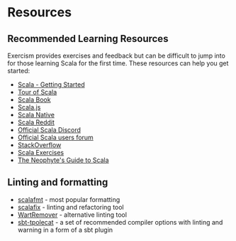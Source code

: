 # Resources

## Recommended Learning Resources

Exercism provides exercises and feedback but can be difficult to jump into for those learning Scala for the first time. These resources can help you get started:

* [Scala - Getting Started](http://www.scala-lang.org/documentation/getting-started.html)
* [Tour of Scala](https://docs.scala-lang.org/tour/tour-of-scala.html)
* [Scala Book](https://docs.scala-lang.org/scala3/book/introduction.html)
* [Scala.js](https://www.scala-js.org/)
* [Scala Native](https://scala-native.org/)
* [Scala Reddit](https://www.reddit.com/r/scala/)
* [Official Scala Discord](https://discord.com/invite/scala)
* [Official Scala users forum](https://users.scala-lang.org/)
* [StackOverflow](http://stackoverflow.com/questions/tagged/scala)
* [Scala Exercises](https://www.scala-exercises.org/std_lib)
* [The Neophyte's Guide to Scala](https://danielwestheide.com/books/the-neophytes-guide-to-scala/)

## Linting and formatting

- [scalafmt](https://scalameta.org/scalafmt/) - most popular formatting
- [scalafix](https://scalacenter.github.io/scalafix/) - linting and refactoring tool
- [WartRemover](https://www.wartremover.org/) - alternative linting tool
- [sbt-tpolecat](https://github.com/typelevel/sbt-tpolecat) - a set of recommended compiler options with linting and warning in a form of a sbt plugin
